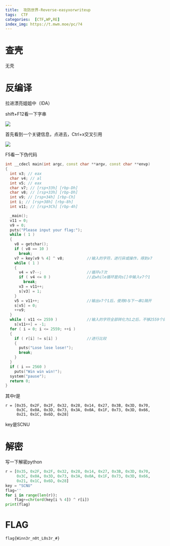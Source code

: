 ```yaml
---
title:  攻防世界-Reverse-easyxorwriteup
tags:  CTF
categories:  [CTF,WP,RE]
index_img: https://t.mwm.moe/pc/?4
---
```


# 查壳

无壳

# 反编译

拉进漂亮姐姐中（IDA）

shift+F12看一下字串

![](https://z1.ax1x.com/2023/09/16/pPfDEYF.jpg)

首先看到一个关键信息，点进去，Ctrl+x交叉引用

![](https://z1.ax1x.com/2023/09/16/pPfDVW4.jpg)

F5看一下伪代码

```c++
int __cdecl main(int argc, const char **argv, const char **envp)
{
  int v3; // eax
  char v4; // al
  int v5; // eax
  char v7; // [rsp+33h] [rbp-Dh]
  char v8; // [rsp+33h] [rbp-Dh]
  int v9; // [rsp+34h] [rbp-Ch]
  int i; // [rsp+38h] [rbp-8h]
  int v11; // [rsp+3Ch] [rbp-4h]

  _main();
  v11 = 0;
  v9 = 0;
  puts("Please input your flag:");
  while ( 1 )
  {
    v8 = getchar();
    if ( v8 == 10 )
      break;
	v7 = key[v9 % 4] ^ v8;			//输入的字符，进行异或操作，得到v7
    while ( 1 )						
    {
      v4 = v7--;					//循环v7次
      if ( v4 <= 0 )				//此while循环是向s[]中输入v7个1
        break;
      v3 = v11++;
      s[v3] = 1;
    }
    v5 = v11++;						//输出v7个1后，使用0与下一串1隔开	
    s[v5] = 0;						
    ++v9;
  }
  while ( v11 <= 2559 )				//输入的字符全部转化为1之后，不够2559个的话填充-1（255）
    s[v11++] = -1;
  for ( i = 0; i <= 2559; ++i )
  {
    if ( r[i] != s[i] )				//进行比较
    {
      puts("Lose lose lose!");
      break;
    }
  }
  if ( i == 2560 )
    puts("Win win win!");
  system("pause");
  return 0;
}
```

其中r是

```
r = [0x35, 0x2F, 0x2F, 0x32, 0x28, 0x14, 0x27, 0x3B, 0x3D, 0x70,
     0x3C, 0x0A, 0x3D, 0x73, 0x3A, 0x0A, 0x1F, 0x73, 0x3D, 0x66,
     0x21, 0x1C, 0x6D, 0x28]
```

key是SCNU

# 解密

写一下解密python

```python
r = [0x35, 0x2F, 0x2F, 0x32, 0x28, 0x14, 0x27, 0x3B, 0x3D, 0x70,
     0x3C, 0x0A, 0x3D, 0x73, 0x3A, 0x0A, 0x1F, 0x73, 0x3D, 0x66,
     0x21, 0x1C, 0x6D, 0x28]
key = "SCNU"
flag=''
for i in range(len(r)):
    flag+=chr(ord(key[i % 4]) ^ r[i])
print(flag)
```

# FLAG


```
flag{Winn3r_n0t_L0s3r_#}
```

